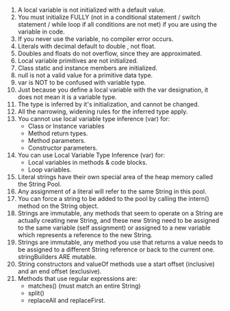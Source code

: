 <ol>
<li>A local variable is not initialized with a default value.</li>
<li> You must initialize FULLY (not in a conditional statement / switch statement / while loop if all conditions are not met) if you are using the variable in code.</li>
<li> If you never use the variable, no compiler error occurs.</li>
<li> Literals with decimal  default to double , not float.</li>
<li> Doubles and floats do not overflow, since they are approximated.</li>
<li> Local variable primitives are not initialized.</li>
<li> Class static and instance members are initialized.</li>
<li> null is not a valid value for a primitive data type.</li>
<li> var is NOT to be confused with variable type.</li>
<li> Just because you define a local variable with the var designation, it does not mean it is a variable type.</li>
<li> The type is inferred by it's initialization, and cannot be changed.</li>
<li> All the narrowing, widening rules for the inferred type apply.</li>
<li> You cannot use local variable type inference (var) for:
    <ul>
        <li>Class or Instance variables</li>
        <li>Method return types.</li>
        <li>Method parameters.</li>
        <li>Constructor parameters.</li>
    </ul>
</li>
<li> You can use Local Variable Type Inference (var) for:
    <ul>
        <li>Local variables in methods & code blocks.</li>
        <li>Loop variables.</li>
    </ul>
</li>
<li> Literal strings have their own special area of the heap memory called the String Pool.</li>
<li> Any assignment of a literal will refer to the same String in this pool.</li>
<li> You can force a string to be added to the pool by calling the intern() method on the String object.</li>
<li> Strings are immutable, any methods that seem to operate on a String are actually creating new String, and these new String need to be assigned to the same variable (self assignment) or assigned to a new variable which represents a reference to the new String.</li>
<li> Strings are immutable, any method you use that returns a value needs to be assigned to a different String reference or back to the current one. stringBuilders ARE mutable.</li>
<li> String constructors and valueOf methods use a start offset (inclusive) and an end offset (exclusive).</li>
<li> Methods that use regular expressions are:
    <ul>
        <li>matches() (must match an entire String)</li>
        <li>split()</li>
        <li>replaceAll and replaceFirst.</li>
    </ul>
</li>
</ol>